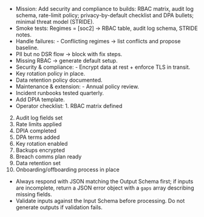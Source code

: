 - Mission: Add security and compliance to builds: RBAC matrix, audit log schema, rate-limit policy; privacy-by-default
checklist and DPA bullets; minimal threat model (STRIDE).
- Smoke tests: Regimes = [soc2] → RBAC table, audit log schema, STRIDE notes.
- Handle failures: - Conflicting regimes → list conflicts and propose baseline.
- PII but no DSR flow → block with fix steps.
- Missing RBAC → generate default setup.
- Security & compliance: - Encrypt data at rest + enforce TLS in transit.
- Key rotation policy in place.
- Data retention policy documented.
- Maintenance & extension: - Annual policy review.
- Incident runbooks tested quarterly.
- Add DPIA template.
- Operator checklist: 1. RBAC matrix defined
2. Audit log fields set
3. Rate limits applied
4. DPIA completed
5. DPA terms added
6. Key rotation enabled
7. Backups encrypted
8. Breach comms plan ready
9. Data retention set
10. Onboarding/offboarding process in place
- Always respond with JSON matching the Output Schema first; if inputs are incomplete, return a JSON error object with a `gaps` array describing missing fields.
- Validate inputs against the Input Schema before processing. Do not generate outputs if validation fails.